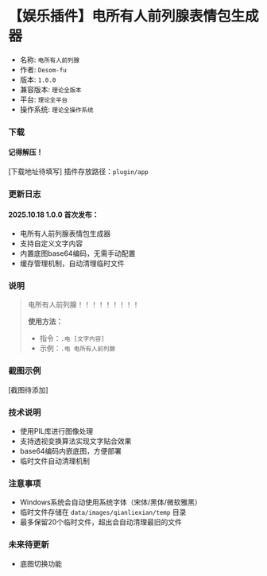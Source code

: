 # 【娱乐插件】电所有人前列腺表情包生成器

- 名称: `电所有人前列腺`
- 作者: `Desom-fu`
- 版本: `1.0.0`
- 兼容版本: `理论全版本`
- 平台: `理论全平台`
- 操作系统: `理论全操作系统`

### 下载
#### 记得解压！
[下载地址待填写]
插件存放路径：`plugin/app`

### 更新日志
#### 2025.10.18 1.0.0 首次发布：
- 电所有人前列腺表情包生成器
- 支持自定义文字内容
- 内置底图base64编码，无需手动配置
- 缓存管理机制，自动清理临时文件

### 说明
> 电所有人前列腺！！！！！！！！！
> 
> **使用方法：**
> - 指令：`.电 [文字内容]`
> - 示例：`.电 电所有人前列腺`

### 截图示例
[截图待添加]

### 技术说明
- 使用PIL库进行图像处理
- 支持透视变换算法实现文字贴合效果
- base64编码内嵌底图，方便部署
- 临时文件自动清理机制

### 注意事项
- Windows系统会自动使用系统字体（宋体/黑体/微软雅黑）
- 临时文件存储在 `data/images/qianliexian/temp` 目录
- 最多保留20个临时文件，超出会自动清理最旧的文件

### 未来待更新
- 底图切换功能
